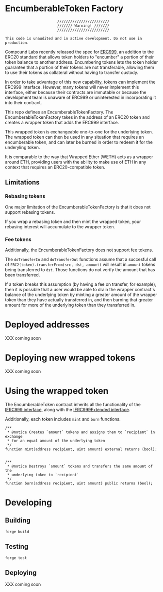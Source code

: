 # EncumberableToken Factory

```
                        ////////////////////////
                        /////// Warning! ///////
                        ////////////////////////

This code is unaudited and in active development. Do not use in production.
```

Compound Labs recently released the spec for [ERC999](), an addition to the
ERC20 standard that allows token holders to "encumber" a portion of their token
balance to another address. Encumbering tokens lets the token holder guarantee
that a portion of their tokens are not transferable, allowing them to use their
tokens as collateral without having to transfer custody.

In order to take advantage of this new capability, tokens can implement the
ERC999 interface. However, many tokens will never implement this interface,
either because their contracts are immutable or because the development team is
unaware of ERC999 or uninterested in incorporating it into their contract.

This repo defines an EncumberableTokenFactory. The EncumberableTokenFactory
takes in the address of an ERC20 token and creates a wrapper token that
adds the ERC999 interface.

This wrapped token is exchangeable one-to-one for the underlying token. The
wrapped token can then be used in any situation that requires an encumberable
token, and can later be burned in order to redeem it for the underyling token.

It is comparable to the way that Wrapped Ether (WETH) acts as a wrapper around
ETH, providing users with the ability to make use of ETH in any context that
requires an ERC20-compatible token.

## Limitations

### Rebasing tokens

One major limitation of the EncumberableTokenFactory is that it does not support
rebasing tokens.

If you wrap a rebasing token and then mint the wrapped token, your rebasing
interest will accumulate to the wrapper token.

### Fee tokens

Additionally, the EncumberableTokenFactory does not support fee tokens.

The `doTransferIn` and `doTransferOut` functions assume that a succesful call of
`ERC2(token).transferFrom(src, dst, amount)` will result in `amount` tokens
being transferred to `dst`. Those functions do not verify the amount that has
been transferred.

If a token breaks this assumption (by having a fee on transfer, for example),
then it is possible that a user would be able to drain the wrapper contract's
balance of the underlying token by minting a greater amount of the wrapper token
than they have actually transferred in, and then burning that greater amount for
more of the underlying token than they transferred in.

# Deployed addresses

XXX coming soon

# Deploying new wrapped tokens

XXX coming soon

# Using the wrapped token

The EncumberableToken contract inherits all the functionality of the [IERC999
interface](./src/interfaces/IERC999.sol), along with the [IERC999Extended
interface](./src/interfaces/IERC999Extended.sol).

Additionally, each token includes `mint` and `burn` functions.

```
/**
 * @notice Creates `amount` tokens and assigns them to `recipient` in exchange
 * for an equal amount of the underlying token
 */
function mint(address recipient, uint amount) external returns (bool);


/**
 * @notice Destroys `amount` tokens and transfers the same amount of the
 * underlying token to `recipient`
 */
function burn(address recipient, uint amount) public returns (bool);
```

# Developing

## Building

``` forge build ```

## Testing

``` forge test ```

## Deploying

XXX coming soon